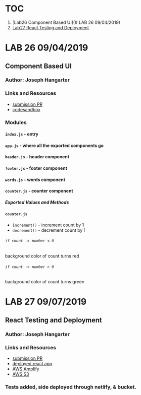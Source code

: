 # TOC
1. [Lab26 Component Based UI](# LAB 26 09/04/2019)
2. [Lab27 React Testing and Deployment](LAB-27)

# LAB 26 09/04/2019

## Component Based UI

### Author: Joseph Hangarter

### Links and Resources

- [submission PR](https://github.com/401-advanced-javascriptnights-joseph/lab-26-Component-Based-UI/pull/1)
- [codesandbox](https://codesandbox.io/s/starter-code-76890)

### Modules

#### `index.js` - entry

#### `app.js` - where all the exported components go

#### `header.js` - header component

#### `footer.js` - footer component

#### `words.js` - words component

#### `counter.js` - counter component

##### Exported Values and Methods

#### `counter.js`

- `increment()` - increment count by 1
- `decrement()` - decrement count by 1

###### `if count -> number < 0`

background color of count turns red

###### `if count -> number > 0`

background color of count turns green

# LAB 27 09/07/2019

## React Testing and Deployment

### Author: Joseph Hangarter

### Links and Resources

- [submission PR](https://github.com/401-advanced-javascriptnights-joseph/lab-26-Component-Based-UI/pull/3)
- [deployed react app](https://josephs-amazing-basic-counter.netlify.com/)
- [AWS Amplify](https://react-testing.d456g63zd1gal.amplifyapp.com/)
- [AWS S3](http://joes-react-counter.s3-website-us-west-2.amazonaws.com/)

### Tests added, side deployed through netlify, & bucket.
